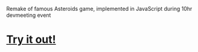 Remake of famous Asteroids game, implemented in JavaScript during 10hr devmeeting event

<a href='http://devmasteroids.googlecode.com/git/devmasteroids/index.html'><h1>Try it out!</h1></a>